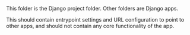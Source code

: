 This folder is the Django project folder. Other folders are Django apps.

This should contain entrypoint settings and URL configuration to point to other apps,
and should not contain any core functionality of the app.
